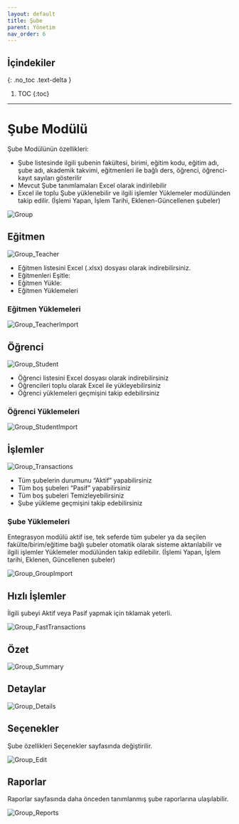```yaml
---
layout: default
title: Şube
parent: Yönetim
nav_order: 6
---
```


## İçindekiler
{: .no_toc .text-delta }

1. TOC
{:toc}

---

# Şube Modülü

Şube Modülünün özellikleri:

* Şube listesinde ilgili şubenin fakültesi, birimi, eğitim kodu, eğitim adı, şube adı, akademik takvimi, eğitmenleri ile bağlı ders, öğrenci, öğrenci-kayıt sayıları gösterilir
* Mevcut Şube tanımlamaları Excel olarak indirilebilir
* Excel ile toplu Şube yüklenebilir ve ilgili işlemler Yüklemeler modülünden takip edilir. (İşlemi Yapan, İşlem Tarihi, Eklenen-Güncellenen şubeler)

![Group](/docs/media/modules/group/group.png)

## Eğitmen

![Group_Teacher](/docs/media/modules/group/group_teacher.png)

* Eğitmen listesini Excel (.xlsx) dosyası olarak indirebilirsiniz.
* Eğitmenleri Eşitle:
* Eğitmen Yükle:
* Eğitmen Yüklemeleri

### Eğitmen Yüklemeleri

![Group_TeacherImport](/docs/media/modules/group/group_teacherimport.png)

## Öğrenci

![Group_Student](/docs/media/modules/group/group_student.png)

* Öğrenci listesini Excel dosyası olarak indirebilirsiniz
* Öğrencileri toplu olarak Excel ile yükleyebilirsiniz
* Öğrenci yüklemeleri geçmişini takip edebilirsiniz

### Öğrenci Yüklemeleri

![Group_StudentImport](/docs/media/modules/group/group_studentimport.png)

## İşlemler

![Group_Transactions](/docs/media/modules/group/group_transactions.png)

* Tüm şubelerin durumunu “Aktif” yapabilirsiniz
* Tüm boş şubeleri “Pasif” yapabilirsiniz
* Tüm boş şubeleri Temizleyebilirsiniz
* Şube yükleme geçmişini takip edebilirsiniz

### Şube Yüklemeleri

Entegrasyon modülü aktif ise, tek seferde tüm şubeler ya da seçilen fakülte/birim/eğitime bağlı şubeler otomatik olarak sisteme aktarılabilir ve ilgili işlemler Yüklemeler modülünden takip edilebilir. (İşlemi Yapan, İşlem tarihi, Eklenen, Güncellenen şubeler)

![Group_GroupImport](/docs/media/modules/group/group_groupimport.png)

## Hızlı İşlemler

İlgili şubeyi Aktif veya Pasif yapmak için tıklamak yeterli.

![Group_FastTransactions](/docs/media/modules/group/group_fasttransactions.png)

## Özet

![Group_Summary](/docs/media/modules/group/group_summary.png)

## Detaylar

![Group_Details](/docs/media/modules/group/group_details.png)

## Seçenekler

Şube özellikleri Seçenekler sayfasında değiştirilir.

![Group_Edit](/docs/media/modules/group/group_edit.png)

## Raporlar

Raporlar sayfasında daha önceden tanımlanmış şube raporlarına ulaşılabilir.

![Group_Reports](/docs/media/modules/group/group_reports.png)

